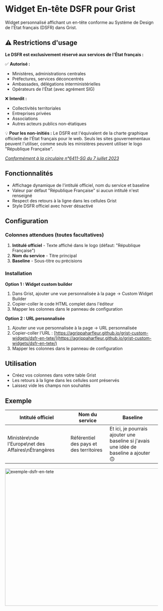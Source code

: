 # Widget En-tête DSFR pour Grist

Widget personnalisé affichant un en-tête conforme au Système de Design de l'État français (DSFR) dans Grist.

## ⚠️ Restrictions d'usage

**Le DSFR est exclusivement réservé aux services de l'État français :**

✅ **Autorisé :**

- Ministères, administrations centrales
- Préfectures, services déconcentrés  
- Ambassades, délégations interministérielles
- Opérateurs de l'État (avec agrément SIG)

❌ **Interdit :**

- Collectivités territoriales
- Entreprises privées
- Associations
- Autres acteurs publics non-étatiques

💡 **Pour les non-initiés :** Le DSFR est l'équivalent de la charte graphique officielle de l'État français pour le web. Seuls les sites gouvernementaux peuvent l'utiliser, comme seuls les ministères peuvent utiliser le logo "République Française".

*[Conformément à la circulaire n°6411-SG du 7 juillet 2023](https://www.systeme-de-design.gouv.fr/version-courante/fr/premiers-pas/perimetre-d-application)*

## Fonctionnalités

- Affichage dynamique de l'intitulé officiel, nom du service et baseline
- Valeur par défaut "République Française" si aucun intitulé n'est renseigné
- Respect des retours à la ligne dans les cellules Grist
- Style DSFR officiel avec hover désactivé

## Configuration

### Colonnes attendues (toutes facultatives)

1. **Intitulé officiel** - Texte affiché dans le logo (défaut: "République Française")
2. **Nom du service** - Titre principal
3. **Baseline** - Sous-titre ou précisions

### Installation

**Option 1 : Widget custom builder**

1. Dans Grist, ajouter une vue personnalisée à la page → Custom Widget Builder
2. Copier-coller le code HTML complet dans l'éditeur
3. Mapper les colonnes dans le panneau de configuration

**Option 2 : URL personnalisée**

1. Ajouter une vue personnalisée à la page → URL personnalisée
2. Copier-coller l'URL : [https://agrippaharfleur.github.io/grist-custom-widgets/dsfr-en-tete/](https://agrippaharfleur.github.io/grist-custom-widgets/dsfr-en-tete/)
3. Mapper les colonnes dans le panneau de configuration

## Utilisation

- Créez vos colonnes dans votre table Grist
- Les retours à la ligne dans les cellules sont préservés
- Laissez vide les champs non souhaités

## Exemple

| Intitulé officiel | Nom du service | Baseline |
|-------------------|----------------|----------|
| Ministère\nde l'Europe\net des Affaires\nÉtrangères | Référentiel des pays et des territoires | Et ici, je pourrais ajouter une baseline si j'avais une idée de baseline a ajouter 🙃 |

<img width="799" height="453" alt="exemple-dsfr-en-tete" src="https://github.com/user-attachments/assets/24cbc07c-d51e-43d9-99e7-a4456723990e" />
